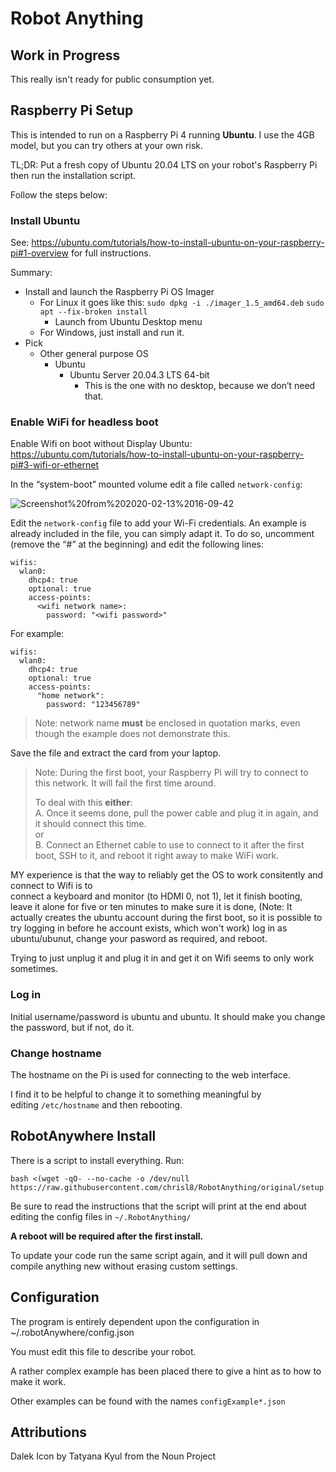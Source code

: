 # Robot Anything

## Work in Progress

This really isn't ready for public consumption yet.

## Raspberry Pi Setup

This is intended to run on a Raspberry Pi 4 running **Ubuntu**.  I use the 4GB model, but you can try others at your own risk. 

TL;DR: Put a fresh copy of Ubuntu 20.04 LTS on your robot's Raspberry Pi then run the installation script.

Follow the steps below:

### Install Ubuntu
See: https://ubuntu.com/tutorials/how-to-install-ubuntu-on-your-raspberry-pi#1-overview for full instructions.
 
Summary:

- Install and launch the Raspberry Pi OS Imager
    - For Linux it goes like this:
      `sudo dpkg -i ./imager_1.5_amd64.deb`
      `sudo apt --fix-broken install`
      - Launch from Ubuntu Desktop menu
    - For Windows, just install and run it.
- Pick
  - Other general purpose OS
    - Ubuntu
      - Ubuntu Server 20.04.3 LTS 64-bit
        - This is the one with no desktop, because we don’t need that.
    
### Enable WiFi for headless boot

Enable Wifi on boot without Display
Ubuntu:  
https://ubuntu.com/tutorials/how-to-install-ubuntu-on-your-raspberry-pi#3-wifi-or-ethernet


In the “system-boot” mounted volume edit a file called `network-config`:

![Screenshot%20from%202020-02-13%2016-09-42](https://ubuntucommunity.s3.dualstack.us-east-2.amazonaws.com/optimized/2X/5/5313728482a5817454c6ec7991e615f622015d8c_2_690x423.png)


Edit the `network-config` file to add your Wi-Fi credentials. An example is already included in the file, you can simply adapt it.
To do so, uncomment (remove the “#” at the beginning) and edit the following lines:

    wifis:
      wlan0:
        dhcp4: true
        optional: true
        access-points:
          <wifi network name>:
            password: "<wifi password>"

For example:

    wifis:
      wlan0:
        dhcp4: true
        optional: true
        access-points:
          "home network":
            password: "123456789"
> Note: network name **must** be enclosed in quotation marks, even though the example does not demonstrate this.

Save the file and extract the card from your laptop.

> Note: During the first boot, your Raspberry Pi will try to connect to this network. It will fail the first time around.
> 
> To deal with this **either**:  
> A. Once it seems done, pull the power cable and plug it in again, and it should connect this time.  
> or  
> B. Connect an Ethernet cable to use to connect to it after the first boot, SSH to it, and reboot it right away to make WiFi work.

MY experience is that the way to reliably get the OS to work consitently and connect to Wifi is to  
connect a keyboard and monitor (to HDMI 0, not 1),
let it finish booting,
leave it alone for five or ten minutes to make sure it is done,
(Note: It actually creates the ubuntu account during the first boot, so it is possible to try logging in before he account exists, which won't work)
log in as ubuntu/ubunut,
change your pasword as required,
and reboot.

Trying to just unplug it and plug it in and get it on Wifi seems to only work sometimes.

### Log in

Initial username/password is ubuntu and ubuntu. It should make you change the password, but if not, do it.

### Change hostname

The hostname on the Pi is used for connecting to the web interface.  

I find it to be helpful to change it to something meaningful by  
editing `/etc/hostname` and then rebooting.

## RobotAnywhere Install
There is a script to install everything. Run:

```
bash <(wget -qO- --no-cache -o /dev/null https://raw.githubusercontent.com/chrisl8/RobotAnything/original/setup.sh)
```

Be sure to read the instructions that the script will print at the end about editing the config files in `~/.RobotAnything/`

**A reboot will be required after the first install.**

To update your code run the same script again, and it will pull down and compile anything new without erasing custom settings.

## Configuration

The program is entirely dependent upon the configuration in ~/.robotAnywhere/config.json  

You must edit this file to describe your robot.  

A rather complex example has been placed there to give a hint as to how to make it work.

Other examples can be found with the names `configExample*.json`

## Attributions
Dalek Icon by Tatyana Kyul from the Noun Project
